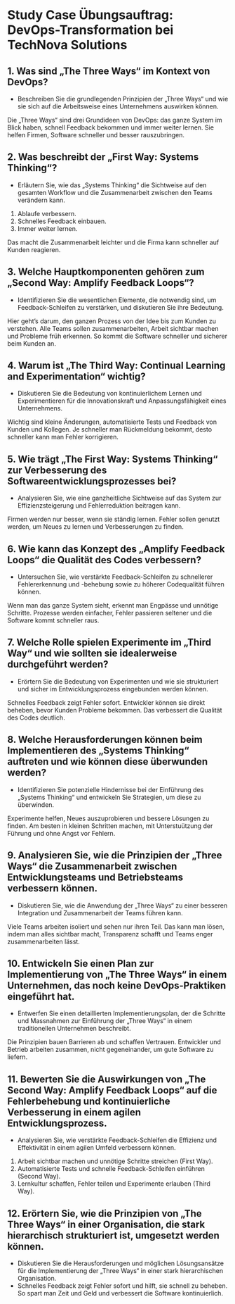 # Study Case Übungsauftrag: DevOps-Transformation bei TechNova Solutions

## 1. Was sind „The Three Ways“ im Kontext von DevOps?
- Beschreiben Sie die grundlegenden Prinzipien der „Three Ways“ und wie sie sich auf die Arbeitsweise eines Unternehmens auswirken können.

Die „Three Ways“ sind drei Grundideen von DevOps: das ganze System im Blick haben, schnell Feedback bekommen und immer weiter lernen. Sie helfen Firmen, Software schneller und besser rauszubringen.

## 2. Was beschreibt der „First Way: Systems Thinking“?
- Erläutern Sie, wie das „Systems Thinking“ die Sichtweise auf den gesamten Workflow und die Zusammenarbeit zwischen den Teams verändern kann.

1. Ablaufe verbessern.
2. Schnelles Feedback einbauen.
3. Immer weiter lernen.

Das macht die Zusammenarbeit leichter und die Firma kann schneller auf Kunden reagieren.

## 3. Welche Hauptkomponenten gehören zum „Second Way: Amplify Feedback Loops“?
- Identifizieren Sie die wesentlichen Elemente, die notwendig sind, um Feedback-Schleifen zu verstärken, und diskutieren Sie ihre Bedeutung.

Hier geht’s darum, den ganzen Prozess von der Idee bis zum Kunden zu verstehen. Alle Teams sollen zusammenarbeiten, Arbeit sichtbar machen und Probleme früh erkennen. So kommt die Software schneller und sicherer beim Kunden an.

## 4. Warum ist „The Third Way: Continual Learning and Experimentation“ wichtig?
- Diskutieren Sie die Bedeutung von kontinuierlichem Lernen und Experimentieren für die Innovationskraft und Anpassungsfähigkeit eines Unternehmens.

Wichtig sind kleine Änderungen, automatisierte Tests und Feedback von Kunden und Kollegen. Je schneller man Rückmeldung bekommt, desto schneller kann man Fehler korrigieren.

## 5. Wie trägt „The First Way: Systems Thinking“ zur Verbesserung des Softwareentwicklungsprozesses bei?
- Analysieren Sie, wie eine ganzheitliche Sichtweise auf das System zur Effizienzsteigerung und Fehlerreduktion beitragen kann.

Firmen werden nur besser, wenn sie ständig lernen. Fehler sollen genutzt werden, um Neues zu lernen und Verbesserungen zu finden.

## 6. Wie kann das Konzept des „Amplify Feedback Loops“ die Qualität des Codes verbessern?
- Untersuchen Sie, wie verstärkte Feedback-Schleifen zu schnellerer Fehlererkennung und -behebung sowie zu höherer Codequalität führen können.

Wenn man das ganze System sieht, erkennt man Engpässe und unnötige Schritte. Prozesse werden einfacher, Fehler passieren seltener und die Software kommt schneller raus.

## 7. Welche Rolle spielen Experimente im „Third Way“ und wie sollten sie idealerweise durchgeführt werden?
- Erörtern Sie die Bedeutung von Experimenten und wie sie strukturiert und sicher im Entwicklungsprozess eingebunden werden können.

Schnelles Feedback zeigt Fehler sofort. Entwickler können sie direkt beheben, bevor Kunden Probleme bekommen. Das verbessert die Qualität des Codes deutlich.

## 8. Welche Herausforderungen können beim Implementieren des „Systems Thinking“ auftreten und wie können diese überwunden werden?
- Identifizieren Sie potenzielle Hindernisse bei der Einführung des „Systems Thinking“ und entwickeln Sie Strategien, um diese zu überwinden.

Experimente helfen, Neues auszuprobieren und bessere Lösungen zu finden. Am besten in kleinen Schritten machen, mit Unterstuützung der Führung und ohne Angst vor Fehlern.

## 9. Analysieren Sie, wie die Prinzipien der „Three Ways“ die Zusammenarbeit zwischen Entwicklungsteams und Betriebsteams verbessern können.
- Diskutieren Sie, wie die Anwendung der „Three Ways“ zu einer besseren Integration und Zusammenarbeit der Teams führen kann.

Viele Teams arbeiten isoliert und sehen nur ihren Teil. Das kann man lösen, indem man alles sichtbar macht, Transparenz schafft und Teams enger zusammenarbeiten lässt.

## 10. Entwickeln Sie einen Plan zur Implementierung von „The Three Ways“ in einem Unternehmen, das noch keine DevOps-Praktiken eingeführt hat.
- Entwerfen Sie einen detaillierten Implementierungsplan, der die Schritte und Massnahmen zur Einführung der „Three Ways“ in einem traditionellen Unternehmen beschreibt.

Die Prinzipien bauen Barrieren ab und schaffen Vertrauen. Entwickler und Betrieb arbeiten zusammen, nicht gegeneinander, um gute Software zu liefern.

## 11. Bewerten Sie die Auswirkungen von „The Second Way: Amplify Feedback Loops“ auf die Fehlerbehebung und kontinuierliche Verbesserung in einem agilen Entwicklungsprozess.
- Analysieren Sie, wie verstärkte Feedback-Schleifen die Effizienz und Effektivität in einem agilen Umfeld verbessern können.

1. Arbeit sichtbar machen und unnötige Schritte streichen (First Way).
2. Automatisierte Tests und schnelle Feedback-Schleifen einführen (Second Way).
3. Lernkultur schaffen, Fehler teilen und Experimente erlauben (Third Way).

## 12. Erörtern Sie, wie die Prinzipien von „The Three Ways“ in einer Organisation, die stark hierarchisch strukturiert ist, umgesetzt werden können.
- Diskutieren Sie die Herausforderungen und möglichen Lösungsansätze für die Implementierung der „Three Ways“ in einer stark hierarchischen Organisation.
- Schnelles Feedback zeigt Fehler sofort und hilft, sie schnell zu beheben. So spart man Zeit und Geld und verbessert die Software kontinuierlich.
